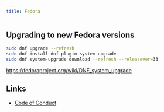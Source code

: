 ```yaml
---
title: Fedora
---
```


## Upgrading to new Fedora versions

```bash
sudo dnf upgrade --refresh
sudo dnf install dnf-plugin-system-upgrade
sudo dnf system-upgrade download --refresh --releasever=33
```

https://fedoraproject.org/wiki/DNF_system_upgrade

## Links

- [Code of Conduct](https://docs.fedoraproject.org/en-US/project/code-of-conduct/)